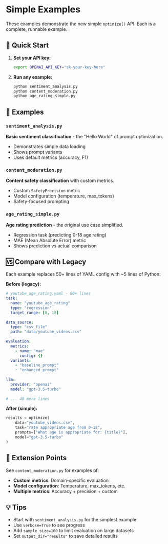 # Simple Examples

These examples demonstrate the new simple `optimize()` API. Each is a complete, runnable example.

## 🚀 Quick Start

1. **Set your API key:**
   ```bash
   export OPENAI_API_KEY="sk-your-key-here"
   ```

2. **Run any example:**
   ```bash
   python sentiment_analysis.py
   python content_moderation.py
   python age_rating_simple.py
   ```

## 📝 Examples

### `sentiment_analysis.py`
**Basic sentiment classification** - the "Hello World" of prompt optimization.
- Demonstrates simple data loading
- Shows prompt variants
- Uses default metrics (accuracy, F1)

### `content_moderation.py` 
**Content safety classification** with custom metrics.
- Custom `SafetyPrecision` metric
- Model configuration (temperature, max_tokens)
- Safety-focused prompting

### `age_rating_simple.py`
**Age rating prediction** - the original use case simplified.
- Regression task (predicting 0-18 age rating)
- MAE (Mean Absolute Error) metric
- Shows prediction vs actual comparison

## 🆚 Compare with Legacy

Each example replaces 50+ lines of YAML config with ~5 lines of Python:

**Before (legacy):**
```yaml
# youtube_age_rating.yaml - 60+ lines
task:
  name: "youtube_age_rating"
  type: "regression"
  target_range: [0, 18]
  
data_source:
  type: "csv_file"
  path: "data/youtube_videos.csv"
  
evaluation:
  metrics:
    - name: "mae"
      config: {}
  variants:
    - "baseline_prompt"
    - "enhanced_prompt"
    
llm:
  provider: "openai"
  model: "gpt-3.5-turbo"
  
# ... 40 more lines
```

**After (simple):**
```python
results = optimize(
    data="youtube_videos.csv",
    task="rate appropriate age from 0-18",
    prompts=["What age is appropriate for: {title}"],
    model="gpt-3.5-turbo"
)
```

## 🔧 Extension Points

See `content_moderation.py` for examples of:
- **Custom metrics**: Domain-specific evaluation
- **Model configuration**: Temperature, max_tokens, etc.
- **Multiple metrics**: Accuracy + precision + custom

## 💡 Tips

- Start with `sentiment_analysis.py` for the simplest example
- Use `verbose=True` to see progress
- Add `sample_size=100` to limit evaluation on large datasets
- Set `output_dir="results"` to save detailed results